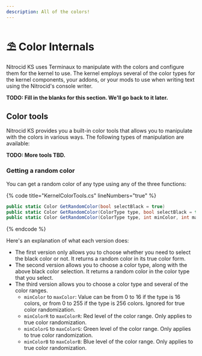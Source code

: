 ```yaml
---
description: All of the colors!
---
```


# ⛱ Color Internals

Nitrocid KS uses Terminaux to manipulate with the colors and configure them for the kernel to use. The kernel employs several of the color types for the kernel components, your addons, or your mods to use when writing text using the Nitrocid's console writer.

**TODO: Fill in the blanks for this section. We'll go back to it later.**

## Color tools

Nitrocid KS provides you a built-in color tools that allows you to manipulate with the colors in various ways. The following types of manipulation are available:

**TODO: More tools TBD.**

### Getting a random color

You can get a random color of any type using any of the three functions:

{% code title="KernelColorTools.cs" lineNumbers="true" %}
```csharp
public static Color GetRandomColor(bool selectBlack = true)
public static Color GetRandomColor(ColorType type, bool selectBlack = true)
public static Color GetRandomColor(ColorType type, int minColor, int maxColor, int minColorR, int maxColorR, int minColorG, int maxColorG, int minColorB, int maxColorB)
```
{% endcode %}

Here's an explanation of what each version does:

* The first version only allows you to choose whether you need to select the black color or not. It returns a random color in its true color form.
* The second version allows you to choose a color type, along with the above black color selection. It returns a random color in the color type that you select.
* The third version allows you to choose a color type and several of the color ranges.
  * `minColor` to `maxColor`: Value can be from 0 to 16 if the type is 16 colors, or from 0 to 255 if the type is 256 colors. Ignored for true color randomization.
  * `minColorR` to `maxColorR`: Red level of the color range. Only applies to true color randomization.
  * `minColorG` to `maxColorG`: Green level of the color range. Only applies to true color randomization.
  * `minColorB` to `maxColorB`: Blue level of the color range. Only applies to true color randomization.
